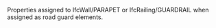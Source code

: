 Properties assigned to IfcWall/PARAPET or IfcRailing/GUARDRAIL when assigned as road guard elements.
